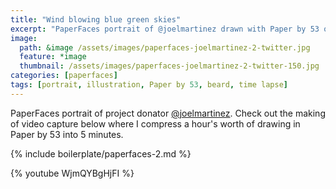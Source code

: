 ```yaml
---
title: "Wind blowing blue green skies"
excerpt: "PaperFaces portrait of @joelmartinez drawn with Paper by 53 on an iPad."
image: 
  path: &image /assets/images/paperfaces-joelmartinez-2-twitter.jpg 
  feature: *image
  thumbnail: /assets/images/paperfaces-joelmartinez-2-twitter-150.jpg
categories: [paperfaces]
tags: [portrait, illustration, Paper by 53, beard, time lapse]
---
```


PaperFaces portrait of project donator [@joelmartinez](https://twitter.com/joelmartinez). Check out the making of video capture below where I compress a hour's worth of drawing in Paper by 53 into 5 minutes.

{% include boilerplate/paperfaces-2.md %}

{% youtube WjmQYBgHjFI %}
